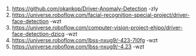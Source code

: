 1. https://github.com/okankop/Driver-Anomaly-Detection -zly
2. https://universe.roboflow.com/facial-recognition-special-project/driver-face-detection -wzt
3. https://universe.roboflow.com/computer-vision-project-ehipo/driver-face-detection-dzicg -wzt
4. https://universe.roboflow.com/lbss-nxug9/-423-7l0fg -wzt
5. https://universe.roboflow.com/lbss-nxug9/-4.23 -wzt